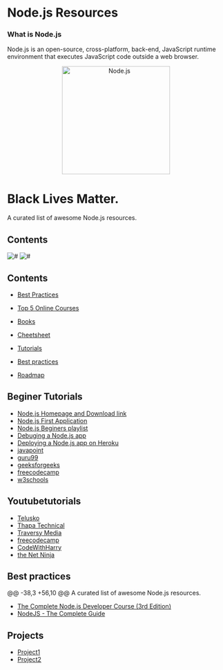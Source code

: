 # Node.js Resources
### What is Node.js 
Node.js is an open-source, cross-platform, back-end, JavaScript runtime environment that executes JavaScript code outside a web browser. 

<div align="center">
<img width="250" src="https://devicons.github.io/devicon/devicon.git/icons/nodejs/nodejs-original-wordmark.svg" alt="Node.js">
</div>

# Black Lives Matter.

A curated list of awesome Node.js resources.
## Contents

![#](https://badgen.net/badge/best-practices/5+/red)
![#](https://badgen.net/badge/educational/5+/green)


## Contents
- [Best Practices](#beginer-tutorials)<br/> 

- [Top 5 Online Courses](#beginer-tutorials)<br/> 

- [Books](#beginer-tutorials)<br/> 

- [Cheetsheet](https://gist.github.com/LeCoupa/985b82968d8285987dc3)

- [Tutorials](#beginer-tutorials)<br/>

- [Best practices](#best-practices)<br/>

- [Roadmap](https://github.com/aliyr/Nodejs-Developer-Roadmap/blob/master/Node.js-developer-roadmap.png)

## Beginer Tutorials

- [Node.js Homepage and Download link](https://nodejs.org/en/)
- [Node.js First Application ](https://www.tutorialspoint.com/nodejs/nodejs_first_application.htm)
- [Node.js Beginers playlist](https://www.youtube.com/watch?v=w-7RQ46RgxU&list=PL4cUxeGkcC9gcy9lrvMJ75z9maRw4byYp)
- [Debuging a Node.js app](https://blog.heroku.com/debug-node-applications)
- [Deploying a Node.js app on Heroku](https://devcenter.heroku.com/articles/deploying-nodejs)
- [javapoint](https://www.javatpoint.com/nodejs-tutorial)
- [guru99](https://www.guru99.com/node-js-tutorial.html)
- [geeksforgeeks](https://www.geeksforgeeks.org/nodejs-tutorials/)
- [freecodecamp](https://www.freecodecamp.org/news/the-definitive-node-js-handbook-6912378afc6e/)
- [w3schools](https://www.w3schools.com/nodejs/)

## Youtubetutorials
-  [Telusko](https://www.youtube.com/watch?v=vJEO57B05Sg) 
-  [Thapa Technical](https://www.youtube.com/watch?v=ipnWAKoiBtY&t=4343s) 
-  [Traversy Media](https://www.youtube.com/watch?v=fBNz5xF-Kx4) 
-  [freecodecamp](https://www.youtube.com/watch?v=RLtyhwFtXQA) 
-  [CodeWithHarry](https://www.youtube.com/watch?v=YFmgNiimfyk&t=946s)
-  [the Net Ninja](https://www.youtube.com/playlist?list=PL4cUxeGkcC9gcy9lrvMJ75z9maRw4byYp)


## Best practices

@@ -38,3 +56,10 @@ A curated list of awesome Node.js resources.
- [The Complete Node.js Developer Course (3rd Edition)](https://www.udemy.com/course/the-complete-nodejs-developer-course-2/)
- [NodeJS - The Complete Guide](https://www.udemy.com/course/nodejs-the-complete-guide/)

## Projects

- [Project1](https://www.youtube.com/watch?v=ZVznzY7EjuY)
- [Project2](https://www.youtube.com/watch?v=Dkh2IjrAkVI)



